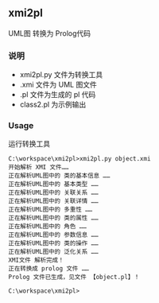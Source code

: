 ## xmi2pl
UML图 转换为 Prolog代码 

### 说明
* xmi2pl.py 文件为转换工具
* .xmi 文件为 UML 图文件
* .pl 文件为生成的 pl 代码
* class2.pl 为示例输出

### Usage
运行转换工具
```
C:\workspace\xmi2pl>xmi2pl.py object.xmi
开始解析 XMI 文件……
正在解析UML图中的 类的基本信息 ……
正在解析UML图中的 基本类型 ……
正在解析UML图中的 关联关系 ……
正在解析UML图中的 关联详情 ……
正在解析UML图中的 多重性 ……
正在解析UML图中的 类的属性 ……
正在解析UML图中的 角色 ……
正在解析UML图中的 参数信息 ……
正在解析UML图中的 类的操作 ……
正在解析UML图中的 泛化关系 ……
XMI文件 解析完成！
正在转换成 prolog 文件 ……
Prolog 文件已生成，见文件 【object.pl】！

C:\workspace\xmi2pl>
```
